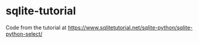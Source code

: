 # sqlite-tutorial

Code from the tutorial at https://www.sqlitetutorial.net/sqlite-python/sqlite-python-select/
